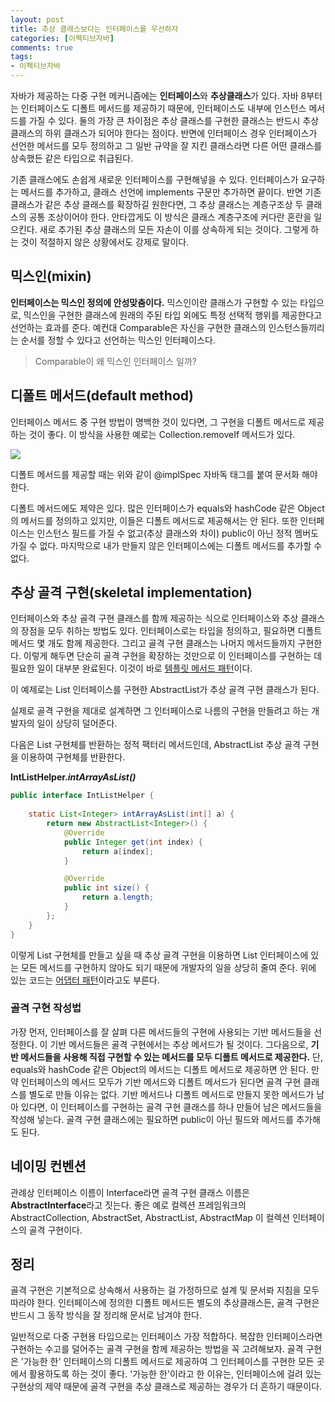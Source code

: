 ```yaml
---
layout: post
title: 추상 클래스보다는 인터페이스를 우선하자
categories: [이펙티브자바]
comments: true 
tags:
- 이펙티브자바
---
```




자바가 제공하는 다중 구현 메커니즘에는 **인터페이스**와 **추상클래스**가 있다. 자바 8부터는 인터페이스도 디폴트 메서드를 제공하기 때문에, 인터페이스도 내부에 인스턴스 메서드를 가질 수 있다. 둘의 가장 큰 차이점은 추상 클래스를 구현한 클래스는 반드시 추상클래스의 하위 클래스가 되어야 한다는 점이다. 반면에 인터페이스 경우 인터페이스가 선언한 메서드를 모두 정의하고 그 일반 규약을 잘 지킨 클래스라면 다른 어떤 클래스를 상속했든 같은 타입으로 취급된다.

기존 클래스에도 손쉽게 새로운 인터페이스를 구현해넣을 수 있다. 인터페이스가 요구하는 메서드를 추가하고, 클래스 선언에 implements 구문만 추가하면 끝이다. 반면 기존 클래스가 같은 추상 클래스를 확장하길 원한다면, 그 추상 클래스는 계층구조상 두 클래스의 공통 조상이어야 한다. 안타깝게도 이 방식은 클래스 계층구조에 커다란 혼란을 일으킨다. 새로 추가된 추상 클래스의 모든 자손이 이를 상속하게 되는 것이다. 그렇게 하는 것이 적절하지 않은 상황에서도 강제로 말이다.

## 믹스인(mixin)

**인터페이스는 믹스인 정의에 안성맞춤이다.** 믹스인이란 클래스가 구현할 수 있는 타입으로, 믹스인을 구현한 클래스에 원래의 주된 타입 외에도 특정 선택적 행위를 제공한다고 선언하는 효과를 준다.  예컨대 Comparable은 자신을 구현한 클래스의 인스턴스들끼리는 순서를 정할 수 있다고 선언하는 믹스인 인터페이스다. 

> Comparable이 왜 믹스인 인터페이스 일까?
>
> 



## 디폴트 메서드(default method)

인터페이스 메서드 중 구현 방법이 명백한 것이 있다면, 그 구현을 디폴트 메서드로 제공하는 것이 좋다. 이 방식을 사용한 예로는 Collection.removeIf 메서드가 있다. 

![]({{site.url}}/images/item20/removeIf.png)

디폴트 메서드를 제공할 때는 위와 같이 @implSpec 자바독 태그를 붙여 문서화 해야 한다.

디폴트 메서드에도 제약은 있다. 많은 인터페이스가 equals와 hashCode 같은 Object의 메서드를 정의하고 있지만, 이들은 디폴트 메서드로 제공해서는 안 된다. 또한 인터페이스는 인스턴스 필드를 가질 수 없고(추상 클래스와 차이) public이 아닌 정적 멤버도 가질 수 없다. 마지막으로 내가 만들지 않은 인터페이스에는 디폴트 메서드를 추가할 수 없다. 



## 추상 골격 구현(skeletal implementation)

인터페이스와 추상 골격 구현 클래스를 함께 제공하는 식으로 인터페이스와 추상 클래스의 장점을 모두 취하는 방법도 있다. 인터페이스로는 타입을 정의하고, 필요하면 디폴트 메서드 몇 개도 함께 제공한다. 그리고 골격 구현 클래스는 나머지 메서드들까지 구현한다. 이렇게 해두면 단순히 골격 구현을 확장하는 것만으로 이 인터페이스를 구현하는 데 필요한 일이 대부분 완료된다. 이것이 바로 [템플릿 메서드 패턴](https://donghyeon.dev/design%20pattern/2020/04/27/%ED%85%9C%ED%94%8C%EB%A0%88%EC%9D%B4%ED%8A%B8-%ED%8C%A8%ED%84%B4/)이다.

이 예제로는 List 인터페이스를 구현한 AbstractList가 추상 골격 구현 클래스가 된다.

실제로 골격 구현을 제대로 설계하면 그 인터페이스로 나름의 구현을 만들려고 하는 개발자의 일이 상당히 덜어준다.

다음은 List 구현체를 반환하는 정적 팩터리 메서드인데, AbstractList 추상 골격 구현을 이용하여 구현체를 반환한다.

**IntListHelper.*intArrayAsList()***

```java
public interface IntListHelper {
    
    static List<Integer> intArrayAsList(int[] a) {
        return new AbstractList<Integer>() {
            @Override
            public Integer get(int index) {
                return a[index];
            }

            @Override
            public int size() {
                return a.length;
            }
        };
    }
}
```

이렇게 List 구현체를 만들고 싶을 때 추상 골격 구현을 이용하면 List 인터페이스에 있는 모든 메서드를 구현하지 않아도 되기 때문에 개발자의 일을 상당히 줄여 준다. 위에 있는 코드는 [어댑터 패턴](https://donghyeon.dev/design%20pattern/2020/02/11/%EC%96%B4%EB%8C%91%ED%84%B0-%ED%8C%A8%ED%84%B4/)이라고도 부른다.

### 골격 구현 작성법

가장 먼저, 인터페이스를 잘 살펴 다른 메서드들의 구현에 사용되는 기반 메서드들을 선정한다. 이 기반 메서드들은 골격 구현에서는 추상 메서드가 될 것이다. 그다음으로, **기반 메서드들을 사용해 직접 구현할 수 있는 메서드를 모두 디폴트 메서드로 제공한다.** 단, equals와 hashCode 같은 Object의 메서드는 디폴트 메서드로 제공하면 안 된다. 만약 인터페이스의 메서드 모두가 기반 메서드와 디폴트 메서드가 된다면 골격 구현 클래스를 별도로 만들 이유는 없다. 기반 메서드나 디폴트 메서드로 만들지 못한 메서드가 남아 있다면, 이 인터페이스를 구현하는 골격 구현 클래스를 하나 만들어 남은 메서드들을 작성해 넣는다. 골격 구현 클래스에는 필요하면 public이 아닌 필드와 메서드를 추가해도 된다.

## 네이밍 컨벤션

관례상 인터페이스 이름이 Interface라면 골격 구현 클래스 이름은 **AbstractInterface**라고 짓는다. 좋은 예로 컬렉션 프레임워크의 AbstractCollection, AbstractSet, AbstractList, AbstractMap 이 컬렉션 인터페이스의 골격 구현이다. 

## 정리

골격 구현은 기본적으로 상속해서 사용하는 걸 가정하므로 설계 및 문서롸 지침을 모두 따라야 한다. 인터페이스에 정의한 디폴트 메서드든 별도의 추상클래스든, 골격 구현은 반드시 그 동작 방식을 잘 정리해 문서로 남겨야 한다.

일반적으로 다중 구현용 타입으로는 인터페이스 가장 적합하다. 복잡한 인터페이스라면 구현하는 수고를 덜어주는 골격 구현을 함께 제공하는 방법을 꼭 고려해보자. 골격 구현은 '가능한 한' 인터페이스의 디폴트 메서드로 제공하여 그 인터페이스를 구현한 모든 곳에서 활용하도록 하는 것이 좋다. '가능한 한'이라고 한 이유는, 인터페이스에 걸려 있는 구현상의 제약 때문에 골격 구현을 추상 클래스로 제공하는 경우가 더 흔하기 때문이다.